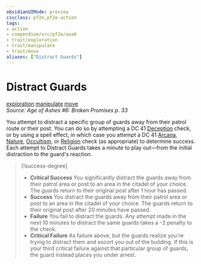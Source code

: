 ```yaml
---
obsidianUIMode: preview
cssclass: pf2e,pf2e-action
tags:
- action
- compendium/src/pf2e/aoa6
- trait/exploration
- trait/manipulate
- trait/move
aliases: ["Distract Guards"]
---
```

# Distract Guards
[exploration](rules/traits/exploration.md)  [manipulate](rules/traits/manipulate.md)  [move](rules/traits/move.md)  
*Source: Age of Ashes #6: Broken Promises p. 33*  


You attempt to distract a specific group of guards away from their patrol route or their post. You can do so by attempting a DC 41 [Deception](compendium/skills.md#Deception) check, or by using a spell effect, in which case you attempt a DC 41 [Arcana](compendium/skills.md#Arcana), [Nature](compendium/skills.md#Nature), [Occultism](compendium/skills.md#Occultism), or [Religion](compendium/skills.md#Religion) check (as appropriate) to determine success. Each attempt to Distract Guards takes a minute to play out—from the initial distraction to the guard's reaction.

> [!success-degree] 
> - **Critical Success** You significantly distract the guards away from their patrol area or post to an area in the citadel of your choice. The guards return to their original post after 1 hour has passed.
> - **Success** You distract the guards away from their patrol area or post to an area in the citadel of your choice. The guards return to their original post after 20 minutes have passed.
> - **Failure** You fail to distract the guards. Any attempt made in the next 10 minutes to distract the same guards takes a –2 penalty to the check.
> - **Critical Failure** As failure above, but the guards realize you're trying to distract them and escort you out of the building. If this is your third critical failure against that particular group of guards, the guard instead places you under arrest.
